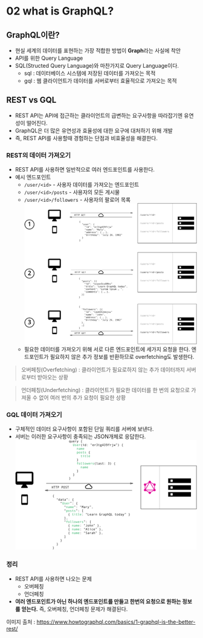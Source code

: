 # 02 what is GraphQL?
## GraphQL이란?
- 현실 세계의 데이터를 표현하는 가장 적합한 방법이 **Graph**라는 사실에 착안
- API를 위한 Query Language
- SQL(Structed Query Language)와 마찬가지로 Query Language이다.
    - sql : 데이터베이스 시스템에 저장된 데이터를 가져오는 목적
    - gql : 웹 클라이언트가 데이터를 서버로부터 효율적으로 가져오는 목적

## REST vs GQL
- REST API는 API에 접근하는 클라이언트의 급변하는 요구사항을 따라잡기엔 유연성이 떨어진다.
- GraphQL은 더 많은 유연성과 효율성에 대한 요구에 대처하기 위해 개발
- 즉, REST API를 사용할때 경험하는 단점과 비효율성을 해결한다.
### REST의 데이터 가져오기
- REST API를 사용하면 일반적으로 여러 엔드포인트를 사용한다.
- 예시 엔드포인트
    - `/user/<id>` - 사용자 데이터를 가져오는 엔드포인트
    - `/user/<id>/posts` - 사용자의 모든 게시물
    - `/user/<id>/followers` - 사용자의 팔로어 목록
![01_gql](./img//01_gql.png)
    - 필요한 데이터를 가져오기 위해 서로 다른 엔드포인트에 세가지 요청을 한다. 엔드포인트가 필요하지 않은 추가 정보를 반환하므로 overfetching도 발생한다.
>오버페칭(Overfetching) : 클라이언트가 필요로하지 않는 추가 데이터까지 서버로부터 받아오는 상황

>언더페칭(Underfetching) : 클라이언트가 필요한 데이터를 한 번의 요청으로 가져올 수 없어 여러 번의 추가 요청이 필요한 상황
### GQL 데이터 가져오기
- 구체적인 데이터 요구사항이 포함된 단일 쿼리를 서버에 보낸다.
- 서버는 이러한 요구사항이 충족되는 JSON개체로 응답한다.
    ![02_gql](./img//02_gql.png)

### 정리
- REST API를 사용하면 나오는 문제
    - 오버페칭
    - 언더페칭
- **여러 엔드포인트가 아닌 하나의 엔드포인트를 만들고 한번의 요청으로 원하는 정보를 얻는다.** 즉, 오버페칭, 언더페칭 문제가 해결된다.



이미지 출처 : https://www.howtographql.com/basics/1-graphql-is-the-better-rest/